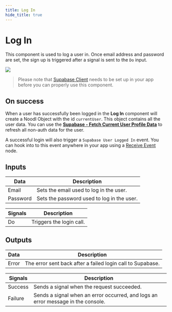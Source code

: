 ```yaml
---
title: Log In
hide_title: true
---
```


# Log In

This component is used to log a user in. Once email address and password are set, the sign up is triggered after a signal is sent to the `Do` input.

<div className="ndl-image-with-background xl">

![](/library/prefabs/supabase/login.png)

</div>

> Please note that [Supabase Client](/library/prefabs/supabase/components/setup-client/) needs to be set up in your app before you can properly use this component.

## On success

When a user has successfully been logged in the **Log In** component will create a Noodl Object with the id `currentUser`. This object contains all the user data. You can use the **[Supabase - Fetch Current User Profile Data](/library/prefabs/supabase/components/supabase-update-current-user-profile-data)** to refresh all non-auth data for the user.

A successful login will also trigger a `Supabase User Logged In` event. You can hook into to this event anywhere in your app using a [Receive Event](/nodes/events/receive-event/) node.

## Inputs

| Data                                       | Description                                |
| ------------------------------------------ | ------------------------------------------ |
| <span className="ndl-data">Email</span>    | Sets the email used to log in the user.    |
| <span className="ndl-data">Password</span> | Sets the password used to log in the user. |

| Signals                                | Description              |
| -------------------------------------- | ------------------------ |
| <span className="ndl-signal">Do</span> | Triggers the login call. |

## Outputs

| Data                                    | Description                                                |
| --------------------------------------- | ---------------------------------------------------------- |
| <span className="ndl-data">Error</span> | The error sent back after a failed login call to Supabase. |

| Signals                                     | Description                                                                      |
| ------------------------------------------- | -------------------------------------------------------------------------------- |
| <span className="ndl-signal">Success</span> | Sends a signal when the request succeeded.                                       |
| <span className="ndl-signal">Failure</span> | Sends a signal when an error occurred, and logs an error message in the console. |
